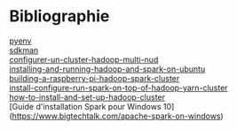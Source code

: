 # Bibliographie

[pyenv](https://github.com/pyenv/pyenv-installer) <br>
[sdkman](https://sdkman.io/) <br>
[configurer-un-cluster-hadoop-multi-nud](https://cdiese.fr/configurer-un-cluster-hadoop-multi-nud/) <br>
[installing-and-running-hadoop-and-spark-on-ubuntu](https://dev.to/awwsmm/installing-and-running-hadoop-and-spark-on-ubuntu-18-393h)<br>
[building-a-raspberry-pi-hadoop-spark-cluster](https://dev.to/awwsmm/building-a-raspberry-pi-hadoop-spark-cluster-8b2)<br>
[install-configure-run-spark-on-top-of-hadoop-yarn-cluster](https://www.linode.com/docs/databases/hadoop/install-configure-run-spark-on-top-of-hadoop-yarn-cluster/)<br>
[how-to-install-and-set-up-hadoop-cluster](https://www.linode.com/docs/databases/hadoop/how-to-install-and-set-up-hadoop-cluster/) <br>
[Guide d'installation Spark pour Windows 10] (https://www.bigtechtalk.com/apache-spark-on-windows) <br>

